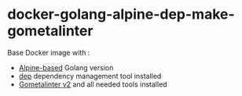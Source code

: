 # docker-golang-alpine-dep-make-gometalinter

Base Docker image with :
- [Alpine-based](https://github.com/docker-library/golang/blob/9bf6daddb324a4d8e82b0613cf348a6eff363f95/1.10/alpine3.7/Dockerfile) Golang version
- [dep](https://github.com/golang/dep) dependency management tool installed
- [Gometalinter v2](https://github.com/alecthomas/gometalinter) and all needed tools installed

